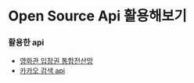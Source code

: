 # Open Source Api 활용해보기

### 활용한 api
  * [영화관 입장권 통합전산망](http://www.kobis.or.kr)
  * [카카오 검색 api](https://developers.kakao.com/product/search)
